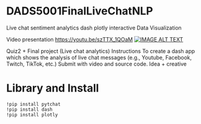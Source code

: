# DADS5001FinalLiveChatNLP
Live chat sentiment analytics dash plotly interactive Data Visualization 


Video presentation
https://youtu.be/szTTX_1QOaM
[![IMAGE ALT TEXT](http://img.youtube.com/vi/YOUTUBE_VIDEO_ID_HERE/0.jpg)](http://www.youtube.com/watch?v=YOUTUBE_VIDEO_ID_HERE "Video Title")


Quiz2 + Final project (Live chat analytics)
Instructions
To create a dash app which shows the analysis of live chat messages (e.g., Youtube, Facebook, Twitch, TikTok, etc.)
Submit with video and source code.
Idea + creative



# Library and Install
```
!pip install pytchat
!pip install dash
!pip install plotly
```


